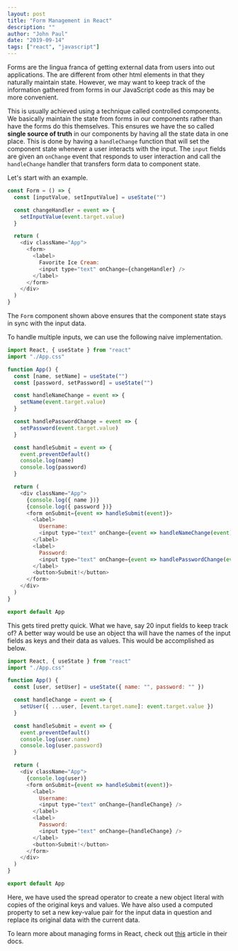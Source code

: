 ```yaml
---
layout: post
title: "Form Management in React"
description: ""
author: "John Paul"
date: "2019-09-14"
tags: ["react", "javascript"]
---
```


Forms are the lingua franca of getting external data from users into out
applications. The are different from other html elements in that they naturally
maintain state. However, we may want to keep track of the information gathered
from forms in our JavaScript code as this may be more convenient.

This is usually achieved using a technique called controlled components. We
basically maintain the state from forms in our components rather than have the
forms do this themselves. This ensures we have the so called **single source of
truth** in our components by having all the state data in one place. This is
done by having a `handleChange` function that will set the component state
whenever a user interacts with the input. The `input` fields are given an
`onChange` event that responds to user interaction and call the `handleChange`
handler that transfers form data to component state.

Let's start with an example.

```javascript
const Form = () => {
  const [inputValue, setInputValue] = useState("")

  const changeHandler = event => {
    setInputValue(event.target.value)
  }

  return (
    <div className="App">
      <form>
        <label>
          Favorite Ice Cream:
          <input type="text" onChange={changeHandler} />
        </label>
      </form>
    </div>
  )
}
```

The `Form` component shown above ensures that the component state stays in sync
with the input data.

To handle multiple inputs, we can use the following naive implementation.

```javascript
import React, { useState } from "react"
import "./App.css"

function App() {
  const [name, setName] = useState("")
  const [password, setPassword] = useState("")

  const handleNameChange = event => {
    setName(event.target.value)
  }

  const handlePasswordChange = event => {
    setPassword(event.target.value)
  }

  const handleSubmit = event => {
    event.preventDefault()
    console.log(name)
    console.log(password)
  }

  return (
    <div className="App">
      {console.log({ name })}
      {console.log({ password })}
      <form onSubmit={event => handleSubmit(event)}>
        <label>
          Username:
          <input type="text" onChange={event => handleNameChange(event)} />
        </label>
        <label>
          Password:
          <input type="text" onChange={event => handlePasswordChange(event)} />
        </label>
        <button>Submit!</button>
      </form>
    </div>
  )
}

export default App
```

This gets tired pretty quick. What we have, say 20 input fields to keep track
of? A better way would be use an object tha will have the names of the input fields
as keys and their data as values. This would be accomplished as below.

```javascript
import React, { useState } from "react"
import "./App.css"

function App() {
  const [user, setUser] = useState({ name: "", password: "" })

  const handleChange = event => {
    setUser({ ...user, [event.target.name]: event.target.value })
  }

  const handleSubmit = event => {
    event.preventDefault()
    console.log(user.name)
    console.log(user.password)
  }

  return (
    <div className="App">
      {console.log(user)}
      <form onSubmit={event => handleSubmit(event)}>
        <label>
          Username:
          <input type="text" onChange={handleChange} />
        </label>
        <label>
          Password:
          <input type="text" onChange={handleChange} />
        </label>
        <button>Submit!</button>
      </form>
    </div>
  )
}

export default App
```

Here, we have used the spread operator to create a new object literal with
copies of the original keys and values. We have also used a computed property to
set a new key-value pair for the input data in question and replace its original
data with the current data.

To learn more about managing forms in React, check out [this](https://reactjs.org/docs/forms.html)
article in their docs.
